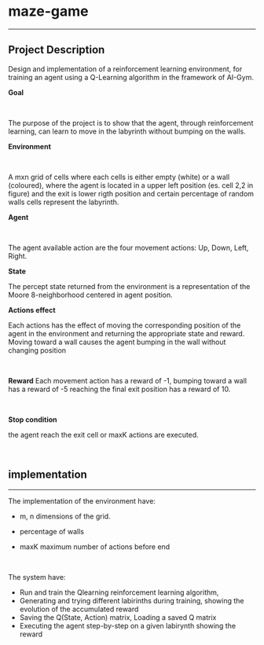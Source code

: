 # maze-game

<hr>

## Project Description

Design and implementation of a reinforcement learning environment, for training an agent using a Q-Learning algorithm in the framework of AI-Gym.

**Goal**

<br>

The purpose of the project is to show that the agent, through reinforcement learning, can learn to move in the labyrinth without bumping on the walls.

**Environment**

<br>

A mxn grid of cells where each cells is either empty (white) or a wall (coloured), where the agent is located in a upper left position (es. cell 2,2 in figure) and the exit is lower rigth position and certain percentage of random walls cells represent the labyrinth.

**Agent**

<br>

The agent available action are the four movement actions: Up, Down, Left, Right.

**State**

The percept state returned from the environment is a representation of the Moore 8-neighborhood centered in agent position.

**Actions effect**

Each actions has the effect of moving the corresponding position of the agent in the environment and returning the appropriate state and reward.
Moving toward a wall causes the agent bumping in the wall without changing position

<br>

**Reward**
Each movement action has a reward of -1, bumping toward a wall has a reward of -5 reaching the final exit position has a reward of 10.

<br>

**Stop condition**

the agent reach the exit cell or maxK actions are executed.

<br>

## implementation

<hr>

The implementation of the environment have:

- m, n dimensions of the grid.

- percentage of walls

- maxK maximum number of actions before end

<br>

The system have:

- Run and train the Qlearning reinforcement learning algorithm,
- Generating and trying different labirinths during training, showing the evolution of the accumulated reward
- Saving the Q(State, Action) matrix, Loading a saved Q matrix
- Executing the agent step-by-step on a given labirynth showing the reward
